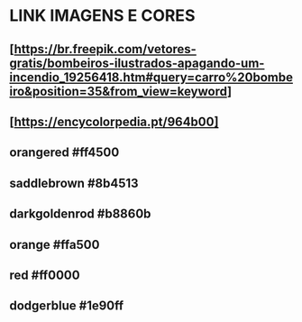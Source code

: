 # LINK IMAGENS E CORES
## [https://br.freepik.com/vetores-gratis/bombeiros-ilustrados-apagando-um-incendio_19256418.htm#query=carro%20bombeiro&position=35&from_view=keyword]
## [https://encycolorpedia.pt/964b00]
## orangered	#ff4500
## saddlebrown	#8b4513
## darkgoldenrod	#b8860b
## orange	#ffa500
## red	#ff0000
## dodgerblue	#1e90ff